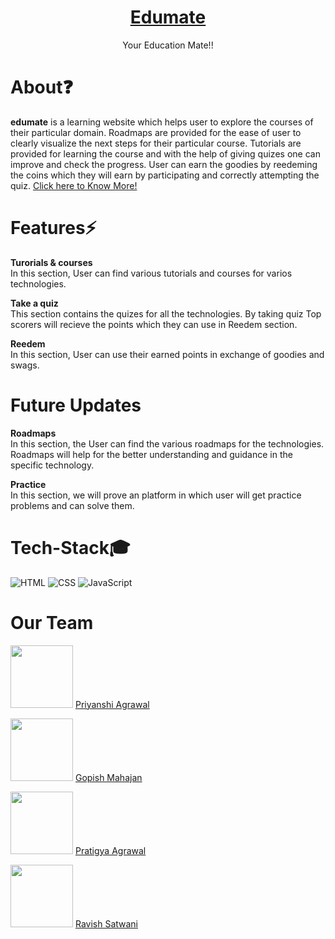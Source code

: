 <h1 align="center"> <a href="https://www.canva.com/design/DAFX2Dzs78w/YXHXErV7zJscN_2H6EMMxg/edit?utm_content=DAFX2Dzs78w&utm_campaign=designshare&utm_medium=link2&utm_source=sharebutton"> Edumate </a> </h1> 
<p align="center">Your Education Mate!!<p>

# About❓
<bold><strong>edumate</strong></bold> is a learning website which helps user to explore the courses of their particular domain. Roadmaps are provided for the ease of user to clearly visualize the next steps for their particular course. Tutorials are provided for learning the course and with the help of giving quizes one can improve and check the progress. User can earn the goodies by reedeming the coins which they will earn by participating and correctly attempting the quiz.
<a href="https://www.canva.com/design/DAFX2Dzs78w/YXHXErV7zJscN_2H6EMMxg/edit?utm_content=DAFX2Dzs78w&utm_campaign=designshare&utm_medium=link2&utm_source=sharebutton">Click here to Know More! </a>

# Features⚡

<bold><strong>Turorials & courses</strong></bold><br>
In this section, User can find various tutorials and courses for varios technologies.
  
<bold><strong>Take a quiz</strong></bold><br>
This section contains the quizes for all the technologies.
By taking quiz Top scorers will recieve the points which they can use in Reedem section.

<bold><strong>Reedem</strong></bold><br>
In this section, User can use their earned points in exchange of goodies and swags.

# Future Updates

<bold><strong>Roadmaps</strong></bold><br>
In this section, the User can find the various roadmaps for the technologies. Roadmaps will help for the better understanding and guidance in the specific technology.

<bold><strong>Practice</strong></bold><br>
In this section, we will prove an platform in which user will get practice problems and can solve them.


# Tech-Stack🎓
<img alt="HTML" src="https://img.shields.io/badge/HTML5-E34F26?style=for-the-badge&logo=html5&logoColor=white"/>
<img alt="CSS" src="https://img.shields.io/badge/CSS3-1572B6?style=for-the-badge&logo=css3&logoColor=white"/>
<img alt="JavaScript" src="https://img.shields.io/badge/JavaScript-323330?style=for-the-badge&logo=javascript&logoColor=F7DF1E"/>


# Our Team
<img src="https://github.com/priyanshi1282.png" width='100px'> <a href="https://github.com/priyanshi1282" target="_blank">Priyanshi Agrawal</a>
  
<img src="https://github.com/gopish12.png" width='100px'> <a href="https://github.com/gopish12" target="_blank">Gopish Mahajan</a>

<img src="https://github.com/Pratigyaagr.png" width='100px'> <a href="https://github.com/Pratigyaagr" target="_blank">Pratigya Agrawal</a>

<img src="https://github.com/ravish036.png" width='100px'> <a href="https://github.com/ravish036" target="_blank">Ravish Satwani</a>


